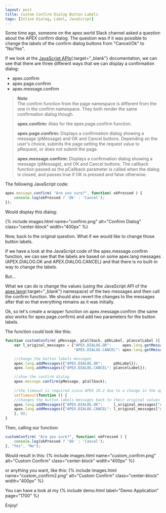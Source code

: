 ```yaml
---
layout: post
title: Custom Confirm Dialog Button Labels
tags: [Inline Dialog, Label, JavaScript]
---
```


Some time ago, someone on the apex.world Slack channel asked a question about the APEX confirm dialog. The question was if it was possible to change the labels of the confirm dialog buttons from "Cancel/Ok" to "No/Yes".

If we look at the [JavaScript APIs](https://docs.oracle.com/database/apex-5.1/AEAPI/JavaScript-APIs.htm#AEAPI266){:target="_blank"} documentation, we can see that there are three different ways that we can display a confirmation dialog:

- apex.confirm
- apex.page.confirm
- apex.message.confirm

> **Note**  
> The confirm function from the page namespace is different from the one in the confirm namespace. They both render the same confirmation dialog though.
> 
> **apex.confirm:** Alias for the apex.page.confirm function.
> 
> **apex.page.confirm:** Displays a confirmation dialog showing a message (pMessage) and OK and Cancel buttons. Depending on the user's choice, submits the page setting the request value to pRequest, or does not submit the page.
> 
> **apex.message.confirm:** Displays a confirmation dialog showing a message (pMessage), and OK and Cancel buttons. The callback function passed as the pCallback parameter is called when the dialog is closed, and passes true if OK is pressed and false otherwise.

The following JavaScript code:
```javascript
apex.message.confirm( "Are you sure?", function( okPressed ) {
    console.log(okPressed ? 'Ok' : 'Cancel');
});
```

Would display this dialog:

{% include images.html name="confirm.png" alt="Confirm Dialog" class="center-block" width="400px" %}

Now, back to the original question. What if we would like to change those button labels.

If we have a look at the JavaScript code of the apex.message.confirm function, we can see that the labels are based on some apex.lang messages (APEX.DIALOG.OK and APEX.DIALOG.CANCEL) and that there is no built-in way to change the labels.

But...

What we can do is change the values (using the JavaScript API of the [apex.lang](https://docs.oracle.com/en/database/oracle/application-express/19.2/aexjs/apex.lang.html){:target="_blank"} namespace) of the two messages and then call the confirm function. We should also revert the changes to the messages after that so that everything remains as it was initially.

Ok, so let's create a wrapper function on apex.message.confirm (the same also works for apex.page.confirm)  and add two parameters for the button labels.

The function could look like this:
```javascript
function customConfirm( pMessage, pCallback, pOkLabel, pCancelLabel ){
    var l_original_messages = {"APEX.DIALOG.OK":     apex.lang.getMessage("APEX.DIALOG.OK"),
                               "APEX.DIALOG.CANCEL": apex.lang.getMessage("APEX.DIALOG.CANCEL")};

    //change the button labels messages
    apex.lang.addMessages({"APEX.DIALOG.OK":     pOkLabel});
    apex.lang.addMessages({"APEX.DIALOG.CANCEL": pCancelLabel});

    //show the confirm dialog
    apex.message.confirm(pMessage, pCallback);
    
    //the timeout is required since APEX 19.2 due to a change in the apex.message.confirm
    setTimeout(function () {
    //changes the button labels messages back to their original values
    apex.lang.addMessages({"APEX.DIALOG.OK":     l_original_messages["APEX.DIALOG.OK"]});
    apex.lang.addMessages({"APEX.DIALOG.CANCEL": l_original_messages["APEX.DIALOG.CANCEL"]});
    }, 0);
}
```

Then, calling our function:
```javascript
customConfirm( "Are you sure?", function( okPressed ) {
    console.log(okPressed ? 'Ok' : 'Cancel');
}, "Yes", "No");
```

Would result in this:
{% include images.html name="custom_confirm.png" alt="Custom Confirm" class="center-block" width="400px" %}

or anything you want, like this:
{% include images.html name="custom_confirm2.png" alt="Custom Confirm" class="center-block" width="400px" %}

You can have a look at my {% include demo.html label="Demo Application" page="1700" %}

Enjoy!